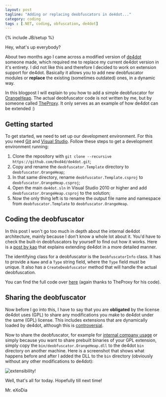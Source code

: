 ```yaml
---
layout: post
tagline: "Adding or replacing deobfuscators in de4dot..."
category: coding
tags : [.NET, coding, obfuscation, de4dot]
---
```

{% include JB/setup %}

Hey, what's up everybody?

About two months ago I came across a modified version of [de4dot](http://de4dot.com) someone made, which required me to replace my current de4dot version in it's entirety. I did not like this and therefore I decided to work on extension support for de4dot. Basically it allows you to add new deobfuscator modules or **replace** the existing (sometimes outdated) ones, in a dynamic way.

In this blogpost I will explain to you how to add a simple deobfuscator for [OrangeHeap](http://orangeheap.blogspot.com). The actual deobfuscator code is not written by me, but by someone called [TheProxy](https://forum.tuts4you.com/topic/37122-de4dot-cryptophoenixreactororangeheap-fixed-by-ivancitooz/?p=174475). It only serves as an example of how de4dot can be extended :)

## Getting started

To get started, we need to set up our development environment. For this you need [Git](https://git-scm.com) and [Visual Studio](https://www.visualstudio.com). Follow these steps to get a development environment running:

1. Clone the repository with `git clone --recursive https://github.com/0xd4d/de4dot.git`;
2. Copy and rename the `deobfuscator.Template` directory to `deobfuscator.OrangeHeap`;
3. In that same directory, rename `deobfuscator.Template.csproj` to `deobfuscator.OrangeHeap.csproj`;
4. Open the main `de4dot.sln` in Visual Studio 2010 or higher and add `deobfuscator.OrangeHeap.csproj` to the solution;
5. Now the only thing left is to rename the output file name and namespace from `deobfuscator.Template` to `deobfuscator.OrangeHeap`.

## Coding the deobfuscator

In this post I won't go too much in depth about the internal de4dot architecture, mainly because I don't know a whole lot about it. You'd have to check the built-in deobfuscators by yourself to find out how it works. Here is a [post by kao](http://lifeinhex.com/string-decryption-with-de4dot) that explains extending de4dot in a more detailed manner.

The identifying class for a deobfuscator is the `DeobfuscatorInfo` class. It has to provide a `Name` and a `Type` string field, where the `Type` field must be unique. It also has a `CreateDeobfuscator` method that will handle the actual deobfuscation.

You can find the full code over [here](https://github.com/mrexodia/de4dot/tree/OrangeHeap) (again thanks to TheProxy for his code).

## Sharing the deobfuscator

Now before I go into this, I have to say that you are **obligated** by the license de4dot uses (GPL) to share any modifications you make to de4dot under the same (GPL) license. This includes extensions that are dynamically loaded by de4dot, although this is [controversial](http://www.gnu.org/licenses/gpl-faq.en.html#GPLAndPlugins).

Now to share the deobfuscator, for example for [internal company usage](http://www.gnu.org/licenses/gpl-faq.en.html#UnreleasedMods) or simply because you want to share prebuilt binaries of your GPL extension, simply copy the `bin/deobfuscator.OrangeHeap.dll` to the de4dot `bin` directory on another machine. Here is a screenshot that shows what happens before and after I added the DLL to the `bin` directory (obviously without any other modifications to de4dot):

![extensibility!](/images/de4dot_orangeheap_.png)

Well, that's all for today. Hopefully till next time!

Mr. eXoDia